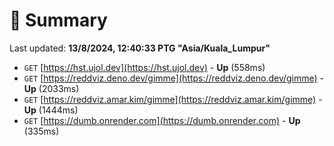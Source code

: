 # 📖 Summary
Last updated: **13/8/2024, 12:40:33 PTG "Asia/Kuala_Lumpur"**

- `GET` [https://hst.ujol.dev](https://hst.ujol.dev) - **Up** (558ms)
- `GET` [https://reddviz.deno.dev/gimme](https://reddviz.deno.dev/gimme) - **Up** (2033ms)
- `GET` [https://reddviz.amar.kim/gimme](https://reddviz.amar.kim/gimme) - **Up** (1444ms)
- `GET` [https://dumb.onrender.com](https://dumb.onrender.com) - **Up** (335ms)
